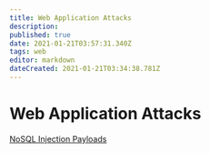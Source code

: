 ```yaml
---
title: Web Application Attacks
description: 
published: true
date: 2021-01-21T03:57:31.340Z
tags: web
editor: markdown
dateCreated: 2021-01-21T03:34:38.781Z
---
```


# Web Application Attacks 

[NoSQL Injection Payloads](/init/web/NoSQLi)

